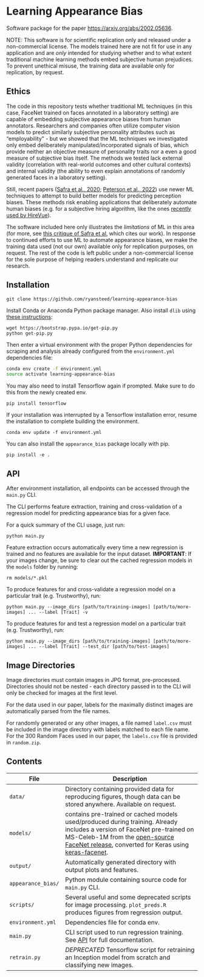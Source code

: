# Learning Appearance Bias

Software package for the paper https://arxiv.org/abs/2002.05636.

NOTE: This software is for scientific replication only and released under a non-commercial license. The models trained here are not fit for use in any application and are *only* intended for studying whether and to what extent traditional machine learning methods embed subjective human prejudices. To prevent unethical misuse, the training data are available only for replication, by request.

## Ethics
The code in this repository tests whether traditional ML techniques (in this case, FaceNet trained on faces annotated in a laboratory setting) are capable of embedding subjective appearance biases from human annotators. Researchers and companies often utilize computer vision models to predict similarly subjective personality attributes such as “employability" - but we showed that the ML techniques we investigated only embed deliberately manipulated/incorporated signals of bias, which provide neither an objective measure of personality traits nor a even a good measure of subjective bias itself. The methods we tested lack external validity (correlation with real-world outcomes and other cultural contexts) and internal validity (the ability to even explain annotations of randomly generated faces in a laboratory setting).

Still, recent papers ([Safra et al., 2020](https://www.nature.com/articles/s41467-020-18566-7); [Peterson et al., 2022](https://www.pnas.org/doi/10.1073/pnas.2115228119)) use newer ML techniques to attempt to build better models for predicting perception biases. These methods risk enabling applications that deliberately automate human biases (e.g. for a subjective hiring algorithm, like the ones [recently used by HireVue](https://www.washingtonpost.com/technology/2019/10/22/ai-hiring-face-scanning-algorithm-increasingly-decides-whether-you-deserve-job/)).

The software included here only illustrates the *limitations* of ML in this area (for more, see [this critique of Safra et al.](https://arxiv.org/abs/2202.08674) which cites our work). In response to continued efforts to use ML to automate appearance biases, we make the training data used (not our own) available only for replication purposes, on request. The rest of the code is left public under a non-commercial license for the sole purpose of helping readers understand and replicate our research.

## Installation
`git clone https://github.com/ryansteed/learning-appearance-bias`

Install Conda or Anaconda Python package manager. Also install `dlib` using [these instructions](https://github.com/ageitgey/face_recognition/issues/120):
```
wget https://bootstrap.pypa.io/get-pip.py
python get-pip.py
```

Then enter a virtual environment with the proper Python dependencies for scraping and analysis already configured from the `environment.yml` dependencies file:
```bash
conda env create -f environment.yml
source activate learning-appearance-bias
```

You may also need to install Tensorflow again if prompted. Make sure to do this from the newly created env.

`pip install tensorflow`

If your installation was interrupted by a Tensorflow installation error, resume the installation to complete building the environment.

`conda env update -f environment.yml`

You can also install the `appearance_bias` package locally with pip.

`pip install -e .`

## API

After environment installation, all endpoints can be accessed through the `main.py` CLI.

The CLI performs feature extraction, training and cross-validation of a regression model for predicting appearance bias for a given face.

For a quick summary of the CLI usage, just run:

`python main.py`

Feature extraction occurs automatically every time a new regression is trained and no features are available for the input dataset. 
**IMPORTANT**: If your images change, be sure to clear out the cached regression models in the `models` folder by running:

`rm models/*.pkl`

To produce features for and cross-validate a regression model on a particular trait (e.g. Trustworthy), run:
```
python main.py --image_dirs [path/to/training-images] [path/to/more-images] ... --label [Trait] -v
```

To produce features for and test a regression model on a particular trait (e.g. Trustworthy), run:
```
python main.py --image_dirs [path/to/training-images] [path/to/more-images] ... --label [Trait] --test_dir [path/to/test-images]
```

## Image Directories
Image directories must contain images in JPG format, pre-processed. Directories should not be nested - each directory 
passed in to the CLI will only be checked for images at the first level.

For the data used in our paper, labels for the maximally distinct images are automatically parsed from the file names.

For randomly generated or any other images, a file named `label.csv` must be included in the image directory with labels 
matched to each file name. 
For the 300 Random Faces used in our paper, the `labels.csv` file is provided in `random.zip`.

## Contents

|File|Description|
|---|---|
|`data/`| Directory containing provided data for reproducing figures, though data can be stored anywhere. Available on request.|
|`models/`| contains pre-trained or cached models used/produced during training. Already includes a version of FaceNet pre-trained on MS-Celeb-1M from the [open-source FaceNet release](https://github.com/davidsandberg/facenet), converted for Keras using [keras-facenet](https://github.com/nyoki-mtl/keras-facenet).|
|`output/`| Automatically generated directory with output plots and features.|
|`appearance_bias/`| Python module containing source code for `main.py` CLI.|
|`scripts/`| Several useful and some deprecated scripts for image processing. `plot_preds.R` produces figures from regression output.|
|`environment.yml`|Dependencies file for conda env.|
|`main.py`| CLI script used to run regression training. See [API](#api) for full documentation.|
|`retrain.py`| *DEPRECATED* Tensorflow script for retraining an Inception model from scratch and classifying new images.|

